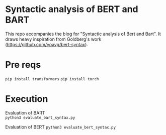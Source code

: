 # Syntactic analysis of BERT and BART
This repo accompanies the blog for "Syntactic analysis of Bert and Bart". It draws heavy inspiration from Goldberg's work (https://github.com/yoavg/bert-syntax).

# Pre reqs
`pip install transformers`
`pip install torch`

# Execution
Evaluation of BART  
`python3 evaluate_bart_syntax.py`


Evaluation of BERT
`python3 evaluate_bert_syntax.py`
